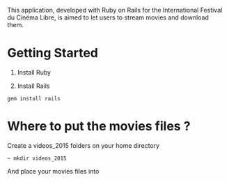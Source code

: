 This application, developed with Ruby on Rails for the International Festival du Cinéma Libre, is aimed to let users to stream movies and download them.

# Getting Started

1. Install Ruby

2. Install Rails
```
gem install rails
```

# Where to put the movies files ?

Create a videos_2015 folders on your home directory
```
~ mkdir videos_2015
```
And place your movies files into
